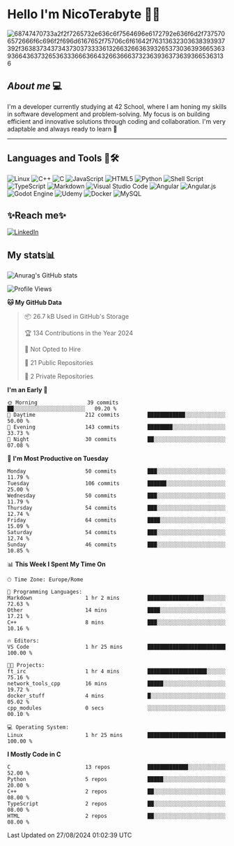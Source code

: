 # Hello I'm NicoTerabyte 🐧🔨

![68747470733a2f2f7265732e636c6f7564696e6172792e636f6d2f7375706572666f6c696f2f696d6167652f75706c6f61642f76313632303638393937392f363837343734373037333361326632663639326537303639366536393664363732653633366636643266366637323639363736393665363136](https://user-images.githubusercontent.com/58959408/232639433-cb0aea21-66f0-4508-a771-85e2089c5a87.gif)



## _About me_ 💻

I'm a developer currently studying at 42 School, where I am honing my skills in software development and problem-solving. My focus is on building efficient and innovative solutions through coding and collaboration. I'm very adaptable and always ready to learn 🚀

---

## **Languages and Tools 🧰🛠️**
![Linux](https://img.shields.io/badge/Linux-FCC624?style=for-the-badge&logo=linux&logoColor=black)
![C++](https://img.shields.io/badge/c++-%2300599C.svg?style=for-the-badge&logo=c%2B%2B&logoColor=white)
![C](https://img.shields.io/badge/c-%2300599C.svg?style=for-the-badge&logo=c&logoColor=white)
![JavaScript](https://img.shields.io/badge/javascript-%23323330.svg?style=for-the-badge&logo=javascript&logoColor=%23F7DF1E)
![HTML5](https://img.shields.io/badge/html5-%23E34F26.svg?style=for-the-badge&logo=html5&logoColor=white)
![Python](https://img.shields.io/badge/python-3670A0?style=for-the-badge&logo=python&logoColor=ffdd54)
![Shell Script](https://img.shields.io/badge/shell_script-%23121011.svg?style=for-the-badge&logo=gnu-bash&logoColor=white)
![TypeScript](https://img.shields.io/badge/typescript-%23007ACC.svg?style=for-the-badge&logo=typescript&logoColor=white)
![Markdown](https://img.shields.io/badge/markdown-%23000000.svg?style=for-the-badge&logo=markdown&logoColor=white)
![Visual Studio Code](https://img.shields.io/badge/Visual%20Studio%20Code-0078d7.svg?style=for-the-badge&logo=visual-studio-code&logoColor=white)
![Angular](https://img.shields.io/badge/angular-%23DD0031.svg?style=for-the-badge&logo=angular&logoColor=white)
![Angular.js](https://img.shields.io/badge/angular.js-%23E23237.svg?style=for-the-badge&logo=angularjs&logoColor=white)
![Godot Engine](https://img.shields.io/badge/GODOT-%23FFFFFF.svg?style=for-the-badge&logo=godot-engine)
![Udemy](https://img.shields.io/badge/Udemy-A435F0?style=for-the-badge&logo=Udemy&logoColor=white)
![Docker](https://img.shields.io/badge/docker-%230db7ed.svg?style=for-the-badge&logo=docker&logoColor=white)
![MySQL](https://img.shields.io/badge/mysql-4479A1.svg?style=for-the-badge&logo=mysql&logoColor=white)


## ✨Reach me✨
[![LinkedIn](https://img.shields.io/badge/linkedin-%230077B5.svg?style=for-the-badge&logo=linkedin&logoColor=white)](https://www.linkedin.com/in/lorenzo-nicotera/)


## My stats📊
![Anurag's GitHub stats](https://github-readme-stats.vercel.app/api?username=nicoterabyte&theme=radical&show_icons=true)

<!--START_SECTION:waka-->
![Profile Views](http://img.shields.io/badge/Profile%20Views-144-blue)

**🐱 My GitHub Data** 

> 📦 26.7 kB Used in GitHub's Storage 
 > 
> 🏆 134 Contributions in the Year 2024
 > 
> 🚫 Not Opted to Hire
 > 
> 📜 21 Public Repositories 
 > 
> 🔑 2 Private Repositories 
 > 
**I'm an Early 🐤** 

```text
🌞 Morning                39 commits          ██░░░░░░░░░░░░░░░░░░░░░░░   09.20 % 
🌆 Daytime                212 commits         ████████████░░░░░░░░░░░░░   50.00 % 
🌃 Evening                143 commits         ████████░░░░░░░░░░░░░░░░░   33.73 % 
🌙 Night                  30 commits          ██░░░░░░░░░░░░░░░░░░░░░░░   07.08 % 
```
📅 **I'm Most Productive on Tuesday** 

```text
Monday                   50 commits          ███░░░░░░░░░░░░░░░░░░░░░░   11.79 % 
Tuesday                  106 commits         ██████░░░░░░░░░░░░░░░░░░░   25.00 % 
Wednesday                50 commits          ███░░░░░░░░░░░░░░░░░░░░░░   11.79 % 
Thursday                 54 commits          ███░░░░░░░░░░░░░░░░░░░░░░   12.74 % 
Friday                   64 commits          ████░░░░░░░░░░░░░░░░░░░░░   15.09 % 
Saturday                 54 commits          ███░░░░░░░░░░░░░░░░░░░░░░   12.74 % 
Sunday                   46 commits          ███░░░░░░░░░░░░░░░░░░░░░░   10.85 % 
```


📊 **This Week I Spent My Time On** 

```text
🕑︎ Time Zone: Europe/Rome

💬 Programming Languages: 
Markdown                 1 hr 2 mins         ██████████████████░░░░░░░   72.63 % 
Other                    14 mins             ████░░░░░░░░░░░░░░░░░░░░░   17.21 % 
C++                      8 mins              ███░░░░░░░░░░░░░░░░░░░░░░   10.16 % 

🔥 Editors: 
VS Code                  1 hr 25 mins        █████████████████████████   100.00 % 

🐱‍💻 Projects: 
ft_irc                   1 hr 4 mins         ███████████████████░░░░░░   75.16 % 
network_tools_cpp        16 mins             █████░░░░░░░░░░░░░░░░░░░░   19.72 % 
docker_stuff             4 mins              █░░░░░░░░░░░░░░░░░░░░░░░░   05.02 % 
cpp_modules              0 secs              ░░░░░░░░░░░░░░░░░░░░░░░░░   00.10 % 

💻 Operating System: 
Linux                    1 hr 25 mins        █████████████████████████   100.00 % 
```

**I Mostly Code in C** 

```text
C                        13 repos            █████████████░░░░░░░░░░░░   52.00 % 
Python                   5 repos             █████░░░░░░░░░░░░░░░░░░░░   20.00 % 
C++                      2 repos             ██░░░░░░░░░░░░░░░░░░░░░░░   08.00 % 
TypeScript               2 repos             ██░░░░░░░░░░░░░░░░░░░░░░░   08.00 % 
HTML                     2 repos             ██░░░░░░░░░░░░░░░░░░░░░░░   08.00 % 
```




 Last Updated on 27/08/2024 01:02:39 UTC
<!--END_SECTION:waka-->
